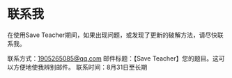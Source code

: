 # 联系我
在使用Save Teacher期间，如果出现问题，或发现了更新的破解方法，请尽快联系我。

联系方式：1905265085@qq.com
邮件标题：【Save Teacher】您的题目。这可以方便地使我辨别邮件。
联系时间：8月31日至长期

